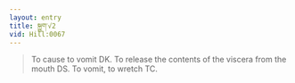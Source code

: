 ```yaml
---
layout: entry
title: སྐྱུག་√2
vid: Hill:0067
---
```

> To cause to vomit DK\. To release the contents of the viscera from the mouth DS\. To vomit, to wretch TC\.


